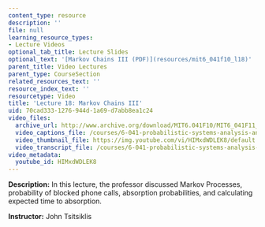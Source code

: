 ```yaml
---
content_type: resource
description: ''
file: null
learning_resource_types:
- Lecture Videos
optional_tab_title: Lecture Slides
optional_text: '[Markov Chains III (PDF)](resources/mit6_041f10_l18)'
parent_title: Video Lectures
parent_type: CourseSection
related_resources_text: ''
resource_index_text: ''
resourcetype: Video
title: 'Lecture 18: Markov Chains III'
uid: 70cad333-1276-944d-1a69-d7abb8ea1c24
video_files:
  archive_url: http://www.archive.org/download/MIT6.041F10/MIT6_041F11_lec18_300k.mp4
  video_captions_file: /courses/6-041-probabilistic-systems-analysis-and-applied-probability-fall-2010/b2f905b0cb9f572497d655d318770daf_HIMxdWDLEK8.vtt
  video_thumbnail_file: https://img.youtube.com/vi/HIMxdWDLEK8/default.jpg
  video_transcript_file: /courses/6-041-probabilistic-systems-analysis-and-applied-probability-fall-2010/35eb033b3db5017540e18f1a94e0a139_HIMxdWDLEK8.pdf
video_metadata:
  youtube_id: HIMxdWDLEK8
---
```


**Description:** In this lecture, the professor discussed Markov Processes, probability of blocked phone calls, absorption probabilities, and calculating expected time to absorption.

**Instructor:** John Tsitsiklis